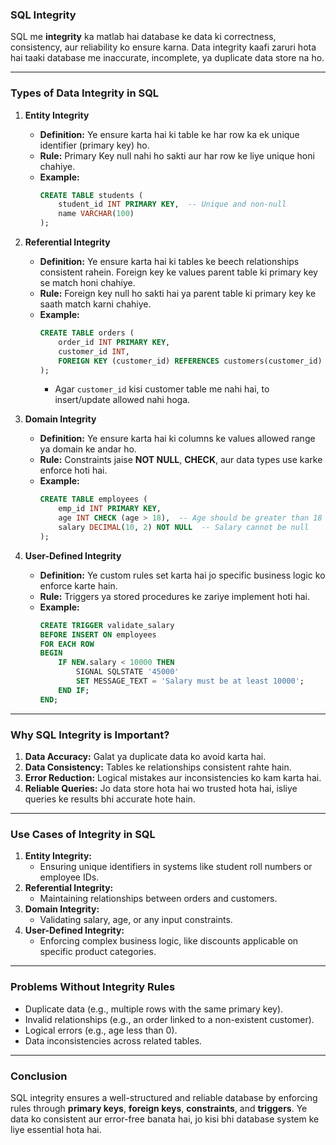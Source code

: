 ### **SQL Integrity**  
SQL me **integrity** ka matlab hai database ke data ki correctness, consistency, aur reliability ko ensure karna. Data integrity kaafi zaruri hota hai taaki database me inaccurate, incomplete, ya duplicate data store na ho.

---

### **Types of Data Integrity in SQL**  

1. **Entity Integrity**  
   - **Definition:** Ye ensure karta hai ki table ke har row ka ek unique identifier (primary key) ho.  
   - **Rule:** Primary Key null nahi ho sakti aur har row ke liye unique honi chahiye.  
   - **Example:**
     ```sql
     CREATE TABLE students (
         student_id INT PRIMARY KEY,  -- Unique and non-null
         name VARCHAR(100)
     );
     ```

2. **Referential Integrity**  
   - **Definition:** Ye ensure karta hai ki tables ke beech relationships consistent rahein. Foreign key ke values parent table ki primary key se match honi chahiye.  
   - **Rule:** Foreign key null ho sakti hai ya parent table ki primary key ke saath match karni chahiye.  
   - **Example:**
     ```sql
     CREATE TABLE orders (
         order_id INT PRIMARY KEY,
         customer_id INT,
         FOREIGN KEY (customer_id) REFERENCES customers(customer_id)
     );
     ```
     - Agar `customer_id` kisi customer table me nahi hai, to insert/update allowed nahi hoga.  

3. **Domain Integrity**  
   - **Definition:** Ye ensure karta hai ki columns ke values allowed range ya domain ke andar ho.  
   - **Rule:** Constraints jaise **NOT NULL**, **CHECK**, aur data types use karke enforce hoti hai.  
   - **Example:**
     ```sql
     CREATE TABLE employees (
         emp_id INT PRIMARY KEY,
         age INT CHECK (age > 18),  -- Age should be greater than 18
         salary DECIMAL(10, 2) NOT NULL  -- Salary cannot be null
     );
     ```

4. **User-Defined Integrity**  
   - **Definition:** Ye custom rules set karta hai jo specific business logic ko enforce karte hain.  
   - **Rule:** Triggers ya stored procedures ke zariye implement hoti hai.  
   - **Example:**
     ```sql
     CREATE TRIGGER validate_salary
     BEFORE INSERT ON employees
     FOR EACH ROW
     BEGIN
         IF NEW.salary < 10000 THEN
             SIGNAL SQLSTATE '45000'
             SET MESSAGE_TEXT = 'Salary must be at least 10000';
         END IF;
     END;
     ```

---

### **Why SQL Integrity is Important?**
1. **Data Accuracy:** Galat ya duplicate data ko avoid karta hai.  
2. **Data Consistency:** Tables ke relationships consistent rahte hain.  
3. **Error Reduction:** Logical mistakes aur inconsistencies ko kam karta hai.  
4. **Reliable Queries:** Jo data store hota hai wo trusted hota hai, isliye queries ke results bhi accurate hote hain.  

---

### **Use Cases of Integrity in SQL**
1. **Entity Integrity:**
   - Ensuring unique identifiers in systems like student roll numbers or employee IDs.  
2. **Referential Integrity:**
   - Maintaining relationships between orders and customers.  
3. **Domain Integrity:**
   - Validating salary, age, or any input constraints.  
4. **User-Defined Integrity:**
   - Enforcing complex business logic, like discounts applicable on specific product categories.

---

### **Problems Without Integrity Rules**  
- Duplicate data (e.g., multiple rows with the same primary key).  
- Invalid relationships (e.g., an order linked to a non-existent customer).  
- Logical errors (e.g., age less than 0).  
- Data inconsistencies across related tables.

---

### **Conclusion**
SQL integrity ensures a well-structured and reliable database by enforcing rules through **primary keys**, **foreign keys**, **constraints**, and **triggers**. Ye data ko consistent aur error-free banata hai, jo kisi bhi database system ke liye essential hota hai.